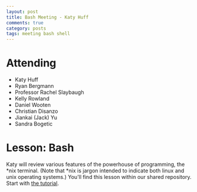 ```yaml
---
layout: post
title: Bash Meeting - Katy Huff
comments: true
category: posts
tags: meeting bash shell
---
```


# Attending

-    Katy Huff
-    Ryan Bergmann
-    Professor Rachel Slaybaugh 
-    Kelly Rowland
-    Daniel Wooten
-    Christian Disanzo
-    Jiankai (Jack) Yu 
-    Sandra Bogetic

# Lesson: Bash

Katy will review various features of the powerhouse of programming, the \*nix terminal. (Note that \*nix is jargon intended to indicate both linux and unix operating systems.) You'll find this lesson within our shared repository. Start with [the tutorial][tutorial].  

[tutorial]: https://github.com/thehackerwithin/berkeley/blob/master/bash/tutorial.md   "Tutorial Source" 


